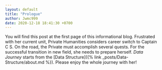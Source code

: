 ```yaml
---
layout: default
title: "Prologue"
author: Jwmc999
date: 2020-12-18 18:41:30 +0700
---
```


You will find this post at the first page of this informational blog. Frustrated with her current unit,
Private Humanities considers career switch to Captain C S. On the road, the Private must accomplish several quests.
For the successful transition in new field, she needs to prepare herself.
_Data Journey_ starts from the [Data Structure]({% link _posts/Data-Structure/about.md %}).
Please enjoy the whole journey with her!
